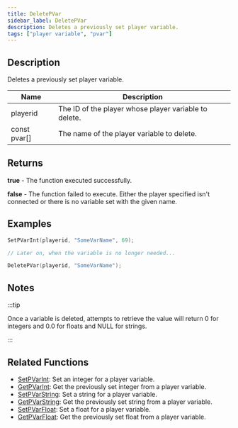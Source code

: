 ```yaml
---
title: DeletePVar
sidebar_label: DeletePVar
description: Deletes a previously set player variable.
tags: ["player variable", "pvar"]
---
```


## Description

Deletes a previously set player variable.

| Name         | Description                                           |
| ------------ | ----------------------------------------------------- |
| playerid     | The ID of the player whose player variable to delete. |
| const pvar[] | The name of the player variable to delete.            |

## Returns

**true** - The function executed successfully.

**false** - The function failed to execute. Either the player specified isn't connected or there is no variable set with the given name.

## Examples

```c
SetPVarInt(playerid, "SomeVarName", 69);

// Later on, when the variable is no longer needed...

DeletePVar(playerid, "SomeVarName");
```

## Notes

:::tip

Once a variable is deleted, attempts to retrieve the value will return 0 for integers and 0.0 for floats and NULL for strings.

:::

## Related Functions

- [SetPVarInt](SetPVarInt): Set an integer for a player variable.
- [GetPVarInt](GetPVarInt): Get the previously set integer from a player variable.
- [SetPVarString](SetPVarString): Set a string for a player variable.
- [GetPVarString](GetPVarString): Get the previously set string from a player variable.
- [SetPVarFloat](SetPVarFloat): Set a float for a player variable.
- [GetPVarFloat](GetPVarFloat): Get the previously set float from a player variable.
